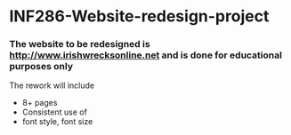 # INF286-Website-redesign-project
### The website to be redesigned is http://www.irishwrecksonline.net and is done for educational purposes only

The rework will include
*  8+ pages
*  Consistent use of 
  *  font style, font size 
 
